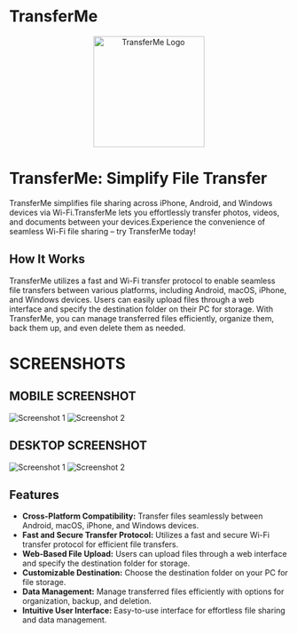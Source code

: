 # TransferMe
<div align="center">
  <img src="https://i.postimg.cc/3xpYVyyG/share.png" alt="TransferMe Logo" width="200">
</div>

# TransferMe: Simplify File Transfer


TransferMe simplifies file sharing across iPhone, Android, and Windows devices via Wi-Fi.TransferMe lets you effortlessly transfer photos, videos, and documents between your devices.Experience the convenience of seamless Wi-Fi file sharing – try TransferMe today!
## How It Works

TransferMe utilizes a fast and Wi-Fi transfer protocol to enable seamless file transfers between various platforms, including Android, macOS, iPhone, and Windows devices. Users can easily upload files through a web interface and specify the destination folder on their PC for storage. With TransferMe, you can manage transferred files efficiently, organize them, back them up, and even delete them as needed.

# SCREENSHOTS
## MOBILE SCREENSHOT
![Screenshot 1](https://i.postimg.cc/JnTBg8MH/photo-2024-04-23-06-47-40.jpg)
![Screenshot 2](https://i.postimg.cc/FRFLDz5Q/photo-2024-04-23-06-47-48.jpg)
## DESKTOP SCREENSHOT
![Screenshot 1](https://i.postimg.cc/LsK50XPb/Capture.png)
![Screenshot 2](https://i.postimg.cc/2yK8d8mT/Captures.png)

## Features

- **Cross-Platform Compatibility:** Transfer files seamlessly between Android, macOS, iPhone, and Windows devices.
- **Fast and Secure Transfer Protocol:** Utilizes a fast and secure Wi-Fi transfer protocol for efficient file transfers.
- **Web-Based File Upload:** Users can upload files through a web interface and specify the destination folder for storage.
- **Customizable Destination:** Choose the destination folder on your PC for file storage.
- **Data Management:** Manage transferred files efficiently with options for organization, backup, and deletion.
- **Intuitive User Interface:** Easy-to-use interface for effortless file sharing and data management.
